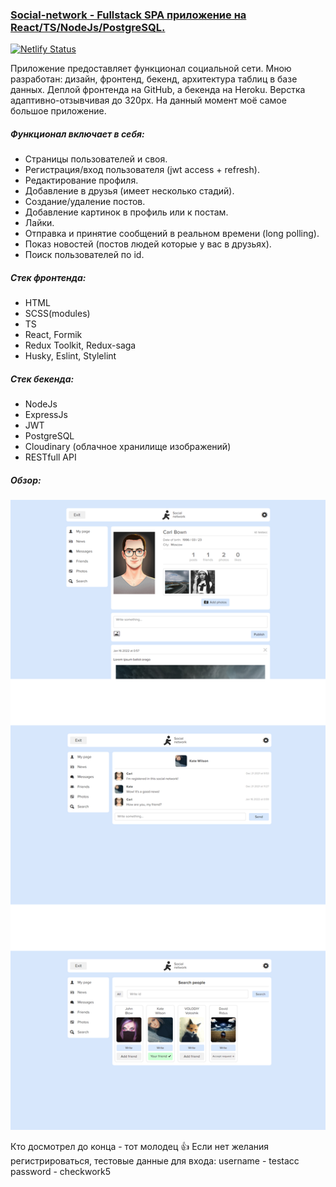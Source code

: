 ### [Social-network - Fullstack SPA приложение на React/TS/NodeJs/PostgreSQL.](https://stalise-social-network.netlify.app)
[![Netlify Status](https://api.netlify.com/api/v1/badges/a968a3d3-00be-4277-96e7-dfcfc429a724/deploy-status?branch=main)](https://app.netlify.com/sites/stalise-social-network/deploys)

Приложение предоставляет функционал социальной сети. Мною разработан: дизайн, фронтенд, бекенд, архитектура таблиц в базе данных. Деплой фронтенда на GitHub, а бекенда на Heroku.
Верстка адаптивно-отзывчивая до 320px.
На данный момент моё самое большое приложение.

##### Функционал включает в себя:
* Страницы пользователей и своя.
* Регистрация/вход пользователя (jwt access + refresh).
* Редактирование профиля.
* Добавление в друзья (имеет несколько стадий).
* Создание/удаление постов.
* Добавление картинок в профиль или к постам.
* Лайки.
* Отправка и принятие сообщений в реальном времени (long polling).
* Показ новостей (постов людей которые у вас в друзьях).
* Поиск пользователей по id.

##### Стек фронтенда:
* HTML
* SCSS(modules)
* TS
* React, Formik
* Redux Toolkit, Redux-saga
* Husky, Eslint, Stylelint

##### Стек бекенда:
* NodeJs
* ExpressJs
* JWT
* PostgreSQL
* Cloudinary (облачное хранилище изображений)
* RESTfull API

##### Обзор:
![screenshots](./client/public/images/SOCIAL_FON.png)

Кто досмотрел до конца - тот молодец 👍
Если нет желания регистрироваться, тестовые данные для входа:
username - testacc
password - checkwork5
